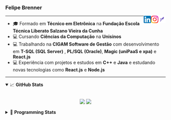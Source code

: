 <h3>Felipe Brenner</h3>

<a href="https://app.rocketseat.com.br/me/felipe-de-oliveira-brenner-conta-ignite" target="_blank" rel="nofollow"><img align="right" width="23rem" src="./assets/rocketseat.png" alt="Rocketseat: @felipe-de-oliveira-brenner-conta-ignite"/></a>
<a href="https://www.instagram.com/felipeobrenner/" target="_blank" rel="nofollow"><img align="right" width="23rem" src="./assets/instagram.png" alt="Instagram: @felipeobrenner"/></a>
<a href="https://www.linkedin.com/in/felipe-de-oliveira-brenner/" target="_blank" rel="nofollow"><img align="right" width="23rem" src="./assets/linkedin.png" alt="LinkedIn: @felipe-de-oliveira-brenner"/></a>

---

- 🎓 Formado em **Técnico em Eletrônica** na **Fundação Escola Técnica Liberato Salzano Vieira da Cunha**
- 💻 Cursando **Ciências da Computação** na **Unisinos**
- 💻 Trabalhando na **CIGAM Software de Gestão** com desenvolvimento em **T-SQL (SQL Server)** , **PL/SQL (Oracle)**, **Magic (uniPaaS e xpa)** e **React.js**
- 💻 Experiência com projetos e estudos em **C++** e **Java** e estudando novas tecnologias como **React.js** e **Node.js**

---

<details open>
  <summary>📈 <b>GitHub Stats</b></summary>
  <br>
  <p align="center">
  <img src="https://github-readme-stats.vercel.app/api?username=felipebrenner&show_icons=true&theme=dark"/>
  <img src="https://github-readme-stats.vercel.app/api/top-langs/?username=felipebrenner&layout=compact&theme=dark">
  </p>

</details>

<details>
  <summary>🤖 <b>Programming Stats</b></summary>
  <br/>

  <!--START_SECTION:waka-->
**🐱 My Github Data** 

> 🏆 496 Contributions in the Year 2021
 > 
> 📦 115.1 kB Used in Github's Storage 
 > 
> 🚫 Not Opted to Hire
 > 
> 📜 20 Public Repositories 
 > 
> 🔑 0 Private Repositories  
 > 
**I'm a Night 🦉** 

```text
🌞 Morning    39 commits     ██░░░░░░░░░░░░░░░░░░░░░░░   8.02% 
🌆 Daytime    125 commits    ██████░░░░░░░░░░░░░░░░░░░   25.72% 
🌃 Evening    299 commits    ███████████████░░░░░░░░░░   61.52% 
🌙 Night      23 commits     █░░░░░░░░░░░░░░░░░░░░░░░░   4.73%

```
📅 **I'm Most Productive on Sunday** 

```text
Monday       74 commits     ███░░░░░░░░░░░░░░░░░░░░░░   15.23% 
Tuesday      106 commits    █████░░░░░░░░░░░░░░░░░░░░   21.81% 
Wednesday    51 commits     ██░░░░░░░░░░░░░░░░░░░░░░░   10.49% 
Thursday     49 commits     ██░░░░░░░░░░░░░░░░░░░░░░░   10.08% 
Friday       27 commits     █░░░░░░░░░░░░░░░░░░░░░░░░   5.56% 
Saturday     61 commits     ███░░░░░░░░░░░░░░░░░░░░░░   12.55% 
Sunday       118 commits    ██████░░░░░░░░░░░░░░░░░░░   24.28%

```


📊 **This Week I Spent My Time On** 

```text
💬 Programming Languages: 
JavaScript               13 hrs 29 mins      ███████████░░░░░░░░░░░░░░   44.92% 
TypeScript               5 hrs 23 mins       ████░░░░░░░░░░░░░░░░░░░░░   17.95% 
JSX                      4 hrs 44 mins       ████░░░░░░░░░░░░░░░░░░░░░   15.8% 
JSON                     3 hrs 7 mins        ██░░░░░░░░░░░░░░░░░░░░░░░   10.43% 
Markdown                 2 hrs 12 mins       █░░░░░░░░░░░░░░░░░░░░░░░░   7.37%

🔥 Editors: 
VS Code                  30 hrs 2 mins       █████████████████████████   100.0%

🐱‍💻 Projects: 
www_CGFrontEnd           19 hrs 54 mins      ████████████████░░░░░░░░░   66.28% 
ignite-reactjs-ignews    4 hrs 45 mins       ████░░░░░░░░░░░░░░░░░░░░░   15.87% 
ignite-reactjs-perfreact 2 hrs 20 mins       ██░░░░░░░░░░░░░░░░░░░░░░░   7.78% 
ignite-reactjs-desafios  1 hr 19 mins        █░░░░░░░░░░░░░░░░░░░░░░░░   4.39% 
www_CGFrontTemplate      1 hr                ░░░░░░░░░░░░░░░░░░░░░░░░░   3.38%

💻 Operating System: 
Linux                    18 hrs 36 mins      ███████████████░░░░░░░░░░   61.94% 
Windows                  11 hrs 25 mins      █████████░░░░░░░░░░░░░░░░   38.06%

```

**I Mostly Code in TypeScript** 

```text
TypeScript               8 repos             ██████████░░░░░░░░░░░░░░░   42.11% 
Java                     3 repos             ████░░░░░░░░░░░░░░░░░░░░░   15.79% 
CSS                      2 repos             ██░░░░░░░░░░░░░░░░░░░░░░░   10.53% 
Assembly                 1 repo              █░░░░░░░░░░░░░░░░░░░░░░░░   5.26% 
HTML                     1 repo              █░░░░░░░░░░░░░░░░░░░░░░░░   5.26%

```



 Last Updated on 16/08/2021
<!--END_SECTION:waka-->
</details>

